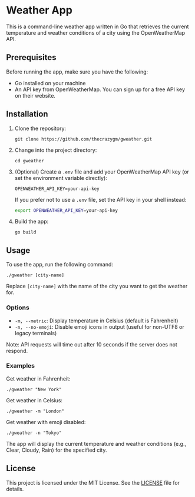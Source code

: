 # Weather App

This is a command-line weather app written in Go that retrieves the current temperature and weather conditions of a city using the OpenWeatherMap API.

## Prerequisites

Before running the app, make sure you have the following:

- Go installed on your machine
- An API key from OpenWeatherMap. You can sign up for a free API key on their website.

## Installation

1. Clone the repository:

   ```
   git clone https://github.com/thecrazygm/gweather.git
   ```

2. Change into the project directory:

   ```
   cd gweather
   ```

3. (Optional) Create a `.env` file and add your OpenWeatherMap API key (or set the environment variable directly):

   ```
   OPENWEATHER_API_KEY=your-api-key
   ```

   If you prefer not to use a `.env` file, set the API key in your shell instead:

   ```bash
   export OPENWEATHER_API_KEY=your-api-key
   ```

4. Build the app:

   ```
   go build
   ```

## Usage

To use the app, run the following command:

```
./gweather [city-name]
```

Replace `[city-name]` with the name of the city you want to get the weather for.

### Options

- `-m, --metric`: Display temperature in Celsius (default is Fahrenheit)
- `-n, --no-emoji`: Disable emoji icons in output (useful for non-UTF8 or legacy terminals)

Note: API requests will time out after 10 seconds if the server does not respond.

### Examples

Get weather in Fahrenheit:
```
./gweather "New York"
```

Get weather in Celsius:
```
./gweather -m "London"
```

Get weather with emoji disabled:
```
./gweather -n "Tokyo"
```

The app will display the current temperature and weather conditions (e.g., Clear, Cloudy, Rain) for the specified city.

## License

This project is licensed under the MIT License. See the [LICENSE](LICENSE) file for details.
